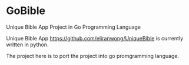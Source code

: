 # GoBible
Unique Bible App Project in Go Programming Language

Unique Bible App https://github.com/eliranwong/UniqueBible is currently written in python.

The project here is to port the project into go promgramming language.

